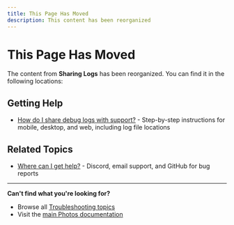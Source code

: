 ```yaml
---
title: This Page Has Moved
description: This content has been reorganized
---
```


# This Page Has Moved

The content from **Sharing Logs** has been reorganized. You can find it in the following locations:

## Getting Help

- [How do I share debug logs with support?](/photos/faq/troubleshooting) - Step-by-step instructions for mobile, desktop, and web, including log file locations

## Related Topics

- [Where can I get help?](/photos/faq/troubleshooting) - Discord, email support, and GitHub for bug reports

---

**Can't find what you're looking for?**

- Browse all [Troubleshooting topics](/photos/faq/troubleshooting)
- Visit the [main Photos documentation](/photos/)
